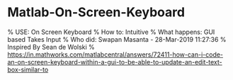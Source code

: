 # Matlab-On-Screen-Keyboard
% USE: On Screen Keyboard % How to: Intuitive  % What happens: GUI based Takes Input % Who did: Swapan Masanta - 28-Mar-2019 11:27:36  % Inspired By Sean de Wolski % https://in.mathworks.com/matlabcentral/answers/72411-how-can-i-code-an-on-screen-keyboard-within-a-gui-to-be-able-to-update-an-edit-text-box-similar-to
